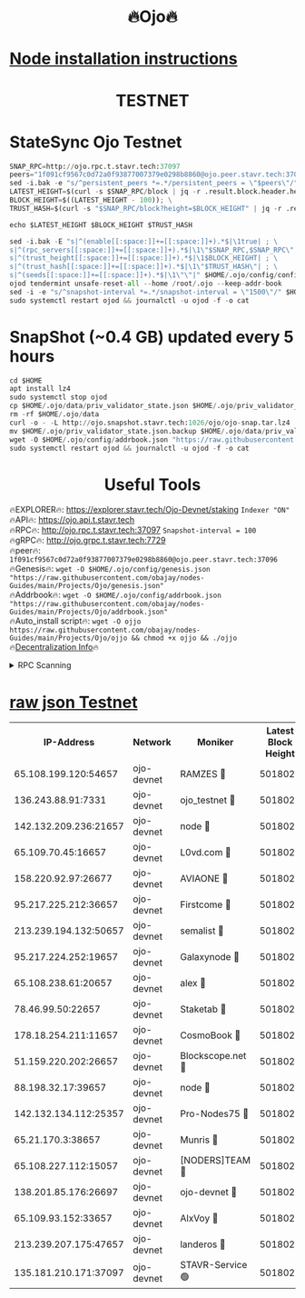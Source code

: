 <h1 align="center"> 🔥Ojo🔥</h1>

[Node installation instructions](https://github.com/obajay/nodes-Guides/tree/main/Projects/Ojo)
=

<h1 align="center"> TESTNET</h1>

# StateSync Ojo Testnet
```python
SNAP_RPC=http://ojo.rpc.t.stavr.tech:37097
peers="1f091cf9567c0d72a0f93877007379e0298b8860@ojo.peer.stavr.tech:37096"
sed -i.bak -e "s/^persistent_peers *=.*/persistent_peers = \"$peers\"/" $HOME/.ojo/config/config.toml
LATEST_HEIGHT=$(curl -s $SNAP_RPC/block | jq -r .result.block.header.height); \
BLOCK_HEIGHT=$((LATEST_HEIGHT - 100)); \
TRUST_HASH=$(curl -s "$SNAP_RPC/block?height=$BLOCK_HEIGHT" | jq -r .result.block_id.hash)

echo $LATEST_HEIGHT $BLOCK_HEIGHT $TRUST_HASH

sed -i.bak -E "s|^(enable[[:space:]]+=[[:space:]]+).*$|\1true| ; \
s|^(rpc_servers[[:space:]]+=[[:space:]]+).*$|\1\"$SNAP_RPC,$SNAP_RPC\"| ; \
s|^(trust_height[[:space:]]+=[[:space:]]+).*$|\1$BLOCK_HEIGHT| ; \
s|^(trust_hash[[:space:]]+=[[:space:]]+).*$|\1\"$TRUST_HASH\"| ; \
s|^(seeds[[:space:]]+=[[:space:]]+).*$|\1\"\"|" $HOME/.ojo/config/config.toml
ojod tendermint unsafe-reset-all --home /root/.ojo --keep-addr-book
sed -i -e "s/^snapshot-interval *=.*/snapshot-interval = \"1500\"/" $HOME/.ojo/config/app.toml
sudo systemctl restart ojod && journalctl -u ojod -f -o cat
```
# SnapShot (~0.4 GB) updated every 5 hours
```python
cd $HOME
apt install lz4
sudo systemctl stop ojod
cp $HOME/.ojo/data/priv_validator_state.json $HOME/.ojo/priv_validator_state.json.backup
rm -rf $HOME/.ojo/data
curl -o - -L http://ojo.snapshot.stavr.tech:1026/ojo/ojo-snap.tar.lz4 | lz4 -c -d - | tar -x -C $HOME/.ojo --strip-components 2
mv $HOME/.ojo/priv_validator_state.json.backup $HOME/.ojo/data/priv_validator_state.json
wget -O $HOME/.ojo/config/addrbook.json "https://raw.githubusercontent.com/obajay/nodes-Guides/main/Projects/Ojo/addrbook.json"
sudo systemctl restart ojod && journalctl -u ojod -f -o cat
```
 <h1 align="center"> Useful Tools</h1>

🔥EXPLORER🔥:        https://explorer.stavr.tech/Ojo-Devnet/staking        `Indexer "ON"` \
🔥API🔥:                     https://ojo.api.t.stavr.tech \
🔥RPC🔥:                    http://ojo.rpc.t.stavr.tech:37097              `Snapshot-interval = 100` \
🔥gRPC🔥:                  http://ojo.grpc.t.stavr.tech:7729 \
🔥peer🔥:                   `1f091cf9567c0d72a0f93877007379e0298b8860@ojo.peer.stavr.tech:37096` \
🔥Genesis🔥:    ```wget -O $HOME/.ojo/config/genesis.json "https://raw.githubusercontent.com/obajay/nodes-Guides/main/Projects/Ojo/genesis.json"``` \
🔥Addrbook🔥:    ```wget -O $HOME/.ojo/config/addrbook.json "https://raw.githubusercontent.com/obajay/nodes-Guides/main/Projects/Ojo/addrbook.json"``` \
🔥Auto_install script🔥: ```wget -O ojjo https://raw.githubusercontent.com/obajay/nodes-Guides/main/Projects/Ojo/ojjo && chmod +x ojjo && ./ojjo``` \
🔥[Decentralization Info](https://github.com/obajay/StateSync-snapshots/tree/main/Projects/Ojo/Decentralization)🔥



<details>
<summary>RPC Scanning</summary>

<h2 align="center"> We scan nodes in real time every 4 hours. And we provide the final result of RPC endpoints.
We cannot influence the operation of these nodes in any way. </h2>


```python
If Voting Power is higher than 0 --> then the Node is a validator of the network and may be subject to attack and be a potential threat to the chain.
```
```python
We marked such validators with a red symbol
```

</details>

[raw json Testnet](https://rpc-check.ojot.stavr.tech/ojot/rpc-ojot-result.json)
=


<table><tr><th>IP-Address</th><th>Network</th><th>Moniker</th><th>Latest Block Height</th><th>Earliest Block Height</th><th>Catching Up</th><th>Tx Index</th><th>Voting Power</th><th>Scan Time</th></tr><tr><td>65.108.199.120:54657</td><td>ojo-devnet</td><td>RAMZES 🔴</td><td>5018022</td><td>306156</td><td>False</td><td>on</td><td>15420</td><td>2024-01-18T08:22:09.942338084UTC</td></tr><tr><td>136.243.88.91:7331</td><td>ojo-devnet</td><td>ojo_testnet 🔴</td><td>5018023</td><td>308845</td><td>False</td><td>on</td><td>1000</td><td>2024-01-18T08:22:16.255115106UTC</td></tr><tr><td>142.132.209.236:21657</td><td>ojo-devnet</td><td>node 🔴</td><td>5018026</td><td>350001</td><td>False</td><td>on</td><td>1999</td><td>2024-01-18T08:22:34.242442733UTC</td></tr><tr><td>65.109.70.45:16657</td><td>ojo-devnet</td><td>L0vd.com 🔴</td><td>5018028</td><td>695918</td><td>False</td><td>off</td><td>998</td><td>2024-01-18T08:22:46.741955546UTC</td></tr><tr><td>158.220.92.97:26677</td><td>ojo-devnet</td><td>AVIAONE 🔴</td><td>5018025</td><td>2754001</td><td>False</td><td>on</td><td>19926</td><td>2024-01-18T08:22:26.887748893UTC</td></tr><tr><td>95.217.225.212:36657</td><td>ojo-devnet</td><td>Firstcome 🔴</td><td>5018023</td><td>2985946</td><td>False</td><td>on</td><td>13566</td><td>2024-01-18T08:22:16.022113306UTC</td></tr><tr><td>213.239.194.132:50657</td><td>ojo-devnet</td><td>semalist 🔴</td><td>5018022</td><td>3223522</td><td>False</td><td>on</td><td>21037</td><td>2024-01-18T08:22:10.182929210UTC</td></tr><tr><td>95.217.224.252:19657</td><td>ojo-devnet</td><td>Galaxynode 🔴</td><td>5018028</td><td>3685492</td><td>False</td><td>on</td><td>11888</td><td>2024-01-18T08:22:43.697558548UTC</td></tr><tr><td>65.108.238.61:20657</td><td>ojo-devnet</td><td>alex 🔴</td><td>5018022</td><td>4158001</td><td>False</td><td>on</td><td>11359</td><td>2024-01-18T08:22:09.530267051UTC</td></tr><tr><td>78.46.99.50:22657</td><td>ojo-devnet</td><td>Staketab 🔴</td><td>5018028</td><td>4254801</td><td>False</td><td>on</td><td>1276</td><td>2024-01-18T08:22:46.985571612UTC</td></tr><tr><td>178.18.254.211:11657</td><td>ojo-devnet</td><td>CosmoBook 🔴</td><td>5018026</td><td>4392001</td><td>False</td><td>off</td><td>1057</td><td>2024-01-18T08:22:36.704545243UTC</td></tr><tr><td>51.159.220.202:26657</td><td>ojo-devnet</td><td>Blockscope.net 🔴</td><td>5018022</td><td>4425001</td><td>False</td><td>on</td><td>1719</td><td>2024-01-18T08:22:09.175229818UTC</td></tr><tr><td>88.198.32.17:39657</td><td>ojo-devnet</td><td>node 🔴</td><td>5018027</td><td>4710001</td><td>False</td><td>on</td><td>86765</td><td>2024-01-18T08:22:38.997940933UTC</td></tr><tr><td>142.132.134.112:25357</td><td>ojo-devnet</td><td>Pro-Nodes75 🔴</td><td>5018022</td><td>4918022</td><td>False</td><td>on</td><td>24651</td><td>2024-01-18T08:22:13.304917659UTC</td></tr><tr><td>65.21.170.3:38657</td><td>ojo-devnet</td><td>Munris 🔴</td><td>5018023</td><td>4918023</td><td>False</td><td>off</td><td>20123</td><td>2024-01-18T08:22:15.701627018UTC</td></tr><tr><td>65.108.227.112:15057</td><td>ojo-devnet</td><td>[NODERS]TEAM 🔴</td><td>5018028</td><td>4918028</td><td>False</td><td>off</td><td>9999</td><td>2024-01-18T08:22:44.091291818UTC</td></tr><tr><td>138.201.85.176:26697</td><td>ojo-devnet</td><td>ojo-devnet 🔴</td><td>5018028</td><td>4918028</td><td>False</td><td>on</td><td>1000024000</td><td>2024-01-18T08:22:46.424256592UTC</td></tr><tr><td>65.109.93.152:33657</td><td>ojo-devnet</td><td>AlxVoy 🔴</td><td>5018026</td><td>4943001</td><td>False</td><td>on</td><td>4491415</td><td>2024-01-18T08:22:33.962012489UTC</td></tr><tr><td>213.239.207.175:47657</td><td>ojo-devnet</td><td>landeros 🔴</td><td>5018025</td><td>4967924</td><td>False</td><td>off</td><td>11083</td><td>2024-01-18T08:22:27.164100311UTC</td></tr><tr><td>135.181.210.171:37097</td><td>ojo-devnet</td><td>STAVR-Service 🟢</td><td>5018022</td><td>5017501</td><td>False</td><td>on</td><td>0</td><td>2024-01-18T08:22:10.908124232UTC</td></tr></table>

